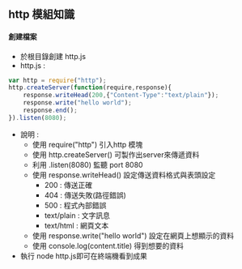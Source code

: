 ## http 模組知識

#### 創建檔案
- 於根目錄創建 http.js
- http.js : 

```javascript
var http = require("http");
http.createServer(function(require,response){
    response.writeHead(200,{"Content-Type":"text/plain"});
    response.write("hello world");
    response.end();
}).listen(8080);
```
- 說明 :
    - 使用 require("http") 引入http 模塊
    - 使用 http.createServer() 可製作出server來傳遞資料
    - 利用 .listen(8080) 監聽 port 8080
    - 使用 response.writeHead() 設定傳送資料格式與表頭設定
        - 200 : 傳送正確
        - 404 : 傳送失敗(路徑錯誤)
        - 500 : 程式內部錯誤
        - text/plain : 文字訊息
        - text/html : 網頁文本
    - 使用 response.write("hello world") 設定在網頁上想顯示的資料
    - 使用 console.log(content.title) 得到想要的資料
- 執行 node http.js即可在終端機看到成果


